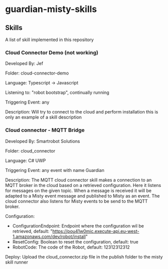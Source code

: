 # guardian-misty-skills

## Skills

A list of skill implemented in this repository

### Cloud Connector Demo (not working)

Developed By: Jef

Folder: cloud-connector-demo

Language: Typescript -> Javascript

Listening to: "robot bootstrap", continually running

Triggering Event: any

Description: Will try to connect to the cloud and perform installation
this is only an example of a skill description

### Cloud connector - MQTT Bridge

Developed By: Smartrobot Solutions

Folder: cloud_connector

Language: C# UWP

Triggering Event: any event with name Guardian

Description:  The MQTT cloud connector skill makes a connection to an MQTT broker in the cloud based on a retrieved configuration. Here it listens for messages on the given topic. When a message is received it will be adapted to a Misty event message and published to Misty as an event. The cloud connector also listens for Misty events to be send to the MQTT broker.

Configuration: 
  * ConfigurationEndpoint: Endpoint where the configuration wil be retrieved, default: "https://pou41w0mic.execute-api.eu-west-1.amazonaws.com/dev/robot/install"
  * ResetConfig: Boolean to reset the configuration, default: true
  * RobotCode: The code of the Robot, default: 12312312312

Deploy: Upload the cloud_connector.zip file in the publish folder to the misty skill runner
